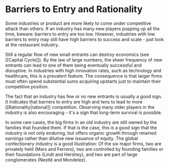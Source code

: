 # Barriers to Entry and Rationality

Some industries or product are more likely to come under competitive attack than others. If an industry has many new players popping up all the time, beware: barriers to entry are too low. However, industries with low barriers to entry may still have high barriers to success and scale - just look at the restaurant industry.

Still a regular flow of new small entrants can destroy economics (see [[Capital Cycle]]). By the law of large numbers, the sheer frequency of new entrants can lead to one of them being eventually successful and disruptive. In industries with high innovation rates, such as technology and healthcare,  this is a prevalent feature. The consequence is that larger firms must often spend substantial sums acquiring upstarts just to maintain their competitive position.

The fact that an industry has few or no new entrants is usually a good sign. It indicates that barriers to entry are high and tens to lead to more [[Rationality|rational]] competition. Observing many older players in the industry is also encouraging - it's a sign that long-term survival is possible.

In some rare cases, the big firms in an old industry are still owned by the families that founded them. If that is the case, this is a good sign that the industry is not only enduring, but offers organic growth through retained earnings rather than dilutive new issuance of equity. The global confectionery industry is a good illustration: Of the six major firms, two are privately held (Mars and Ferrero), two are controlled by founding families or their foundations (Lindt and Hershey), and two are part of large conglomerates (Nestlé and Mondelez).